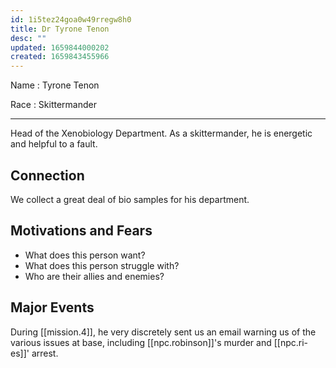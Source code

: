 ```yaml
---
id: 1i5tez24goa0w49rregw8h0
title: Dr Tyrone Tenon
desc: ""
updated: 1659844000202
created: 1659843455966
---
```


Name
: Tyrone Tenon

Race
: Skittermander

---

Head of the Xenobiology Department. As a skittermander, he is energetic and helpful to a fault.

## Connection

We collect a great deal of bio samples for his department.

## Motivations and Fears

- What does this person want?
- What does this person struggle with?
- Who are their allies and enemies?

## Major Events

During [[mission.4]], he very discretely sent us an email warning us of the various issues at base, including [[npc.robinson]]'s murder and [[npc.ri-es]]' arrest.
